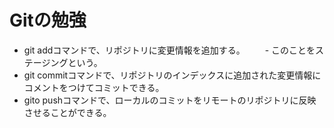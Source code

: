 # Gitの勉強
- git addコマンドで、リポジトリに変更情報を追加する。
　　- このことをステージングという。
- git commitコマンドで、リポジトリのインデックスに追加された変更情報にコメントをつけてコミットできる。
- gito pushコマンドで、ローカルのコミットをリモートのリポジトリに反映させることができる。
